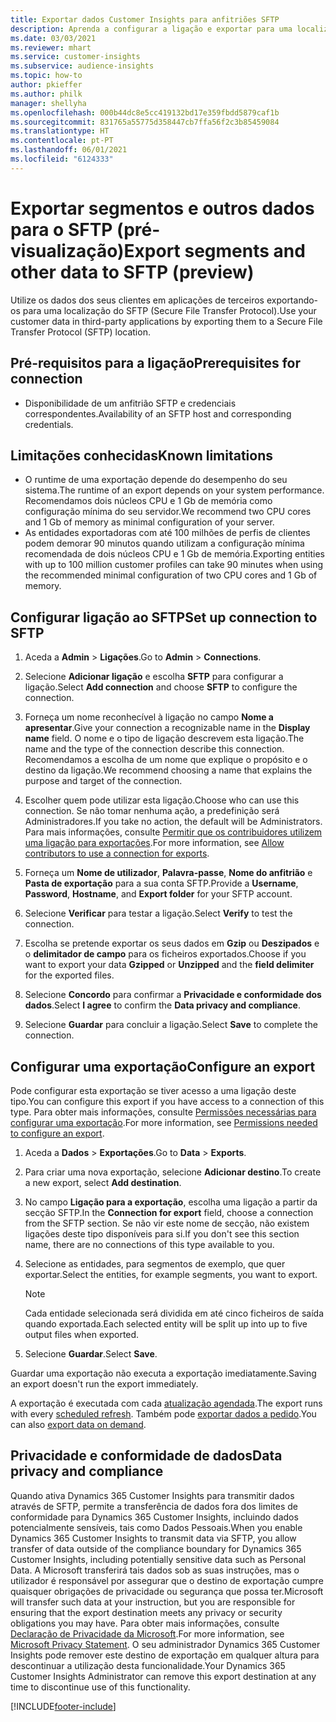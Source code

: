 ```yaml
---
title: Exportar dados Customer Insights para anfitriões SFTP
description: Aprenda a configurar a ligação e exportar para uma localização SFTP.
ms.date: 03/03/2021
ms.reviewer: mhart
ms.service: customer-insights
ms.subservice: audience-insights
ms.topic: how-to
author: pkieffer
ms.author: philk
manager: shellyha
ms.openlocfilehash: 000b44dc8e5cc419132bd17e359fbdd5879caf1b
ms.sourcegitcommit: 831765a55775d358447cb7ffa56f2c3b85459084
ms.translationtype: HT
ms.contentlocale: pt-PT
ms.lasthandoff: 06/01/2021
ms.locfileid: "6124333"
---
```

# <a name="export-segments-and-other-data-to-sftp-preview"></a><span data-ttu-id="42568-103">Exportar segmentos e outros dados para o SFTP (pré-visualização)</span><span class="sxs-lookup"><span data-stu-id="42568-103">Export segments and other data to SFTP (preview)</span></span>

<span data-ttu-id="42568-104">Utilize os dados dos seus clientes em aplicações de terceiros exportando-os para uma localização do SFTP (Secure File Transfer Protocol).</span><span class="sxs-lookup"><span data-stu-id="42568-104">Use your customer data in third-party applications by exporting them to a Secure File Transfer Protocol (SFTP) location.</span></span>

## <a name="prerequisites-for-connection"></a><span data-ttu-id="42568-105">Pré-requisitos para a ligação</span><span class="sxs-lookup"><span data-stu-id="42568-105">Prerequisites for connection</span></span>

- <span data-ttu-id="42568-106">Disponibilidade de um anfitrião SFTP e credenciais correspondentes.</span><span class="sxs-lookup"><span data-stu-id="42568-106">Availability of an SFTP host and corresponding credentials.</span></span>

## <a name="known-limitations"></a><span data-ttu-id="42568-107">Limitações conhecidas</span><span class="sxs-lookup"><span data-stu-id="42568-107">Known limitations</span></span>

- <span data-ttu-id="42568-108">O runtime de uma exportação depende do desempenho do seu sistema.</span><span class="sxs-lookup"><span data-stu-id="42568-108">The runtime of an export depends on your system performance.</span></span> <span data-ttu-id="42568-109">Recomendamos dois núcleos CPU e 1 Gb de memória como configuração mínima do seu servidor.</span><span class="sxs-lookup"><span data-stu-id="42568-109">We recommend two CPU cores and 1 Gb of memory as minimal configuration of your server.</span></span> 
- <span data-ttu-id="42568-110">As entidades exportadoras com até 100 milhões de perfis de clientes podem demorar 90 minutos quando utilizam a configuração mínima recomendada de dois núcleos CPU e 1 Gb de memória.</span><span class="sxs-lookup"><span data-stu-id="42568-110">Exporting entities with up to 100 million customer profiles can take 90 minutes when using the recommended minimal configuration of two CPU cores and 1 Gb of memory.</span></span> 

## <a name="set-up-connection-to-sftp"></a><span data-ttu-id="42568-111">Configurar ligação ao SFTP</span><span class="sxs-lookup"><span data-stu-id="42568-111">Set up connection to SFTP</span></span>

1. <span data-ttu-id="42568-112">Aceda a **Admin** > **Ligações**.</span><span class="sxs-lookup"><span data-stu-id="42568-112">Go to **Admin** > **Connections**.</span></span>

1. <span data-ttu-id="42568-113">Selecione **Adicionar ligação** e escolha **SFTP** para configurar a ligação.</span><span class="sxs-lookup"><span data-stu-id="42568-113">Select **Add connection** and choose **SFTP** to configure the connection.</span></span>

1. <span data-ttu-id="42568-114">Forneça um nome reconhecível à ligação no campo **Nome a apresentar**.</span><span class="sxs-lookup"><span data-stu-id="42568-114">Give your connection a recognizable name in the **Display name** field.</span></span> <span data-ttu-id="42568-115">O nome e o tipo de ligação descrevem esta ligação.</span><span class="sxs-lookup"><span data-stu-id="42568-115">The name and the type of the connection describe this connection.</span></span> <span data-ttu-id="42568-116">Recomendamos a escolha de um nome que explique o propósito e o destino da ligação.</span><span class="sxs-lookup"><span data-stu-id="42568-116">We recommend choosing a name that explains the purpose and target of the connection.</span></span>

1. <span data-ttu-id="42568-117">Escolher quem pode utilizar esta ligação.</span><span class="sxs-lookup"><span data-stu-id="42568-117">Choose who can use this connection.</span></span> <span data-ttu-id="42568-118">Se não tomar nenhuma ação, a predefinição será Administradores.</span><span class="sxs-lookup"><span data-stu-id="42568-118">If you take no action, the default will be Administrators.</span></span> <span data-ttu-id="42568-119">Para mais informações, consulte [Permitir que os contribuidores utilizem uma ligação para exportações](connections.md#allow-contributors-to-use-a-connection-for-exports).</span><span class="sxs-lookup"><span data-stu-id="42568-119">For more information, see [Allow contributors to use a connection for exports](connections.md#allow-contributors-to-use-a-connection-for-exports).</span></span>

1. <span data-ttu-id="42568-120">Forneça um **Nome de utilizador**, **Palavra-passe**, **Nome do anfitrião** e **Pasta de exportação** para a sua conta SFTP.</span><span class="sxs-lookup"><span data-stu-id="42568-120">Provide a **Username**, **Password**, **Hostname**, and **Export folder** for your SFTP account.</span></span>

1. <span data-ttu-id="42568-121">Selecione **Verificar** para testar a ligação.</span><span class="sxs-lookup"><span data-stu-id="42568-121">Select **Verify** to test the connection.</span></span>

1. <span data-ttu-id="42568-122">Escolha se pretende exportar os seus dados em **Gzip** ou **Deszipados** e o **delimitador de campo** para os ficheiros exportados.</span><span class="sxs-lookup"><span data-stu-id="42568-122">Choose if you want to export your data **Gzipped** or **Unzipped** and the **field delimiter** for the exported files.</span></span>

1. <span data-ttu-id="42568-123">Selecione **Concordo** para confirmar a **Privacidade e conformidade dos dados**.</span><span class="sxs-lookup"><span data-stu-id="42568-123">Select **I agree** to confirm the **Data privacy and compliance**.</span></span>

1. <span data-ttu-id="42568-124">Selecione **Guardar** para concluir a ligação.</span><span class="sxs-lookup"><span data-stu-id="42568-124">Select **Save** to complete the connection.</span></span>

## <a name="configure-an-export"></a><span data-ttu-id="42568-125">Configurar uma exportação</span><span class="sxs-lookup"><span data-stu-id="42568-125">Configure an export</span></span>

<span data-ttu-id="42568-126">Pode configurar esta exportação se tiver acesso a uma ligação deste tipo.</span><span class="sxs-lookup"><span data-stu-id="42568-126">You can configure this export if you have access to a connection of this type.</span></span> <span data-ttu-id="42568-127">Para obter mais informações, consulte [Permissões necessárias para configurar uma exportação](export-destinations.md#set-up-a-new-export).</span><span class="sxs-lookup"><span data-stu-id="42568-127">For more information, see [Permissions needed to configure an export](export-destinations.md#set-up-a-new-export).</span></span>

1. <span data-ttu-id="42568-128">Aceda a **Dados** > **Exportações**.</span><span class="sxs-lookup"><span data-stu-id="42568-128">Go to **Data** > **Exports**.</span></span>

1. <span data-ttu-id="42568-129">Para criar uma nova exportação, selecione **Adicionar destino**.</span><span class="sxs-lookup"><span data-stu-id="42568-129">To create a new export, select **Add destination**.</span></span>

1. <span data-ttu-id="42568-130">No campo **Ligação para a exportação**, escolha uma ligação a partir da secção SFTP.</span><span class="sxs-lookup"><span data-stu-id="42568-130">In the **Connection for export** field, choose a connection from the SFTP section.</span></span> <span data-ttu-id="42568-131">Se não vir este nome de secção, não existem ligações deste tipo disponíveis para si.</span><span class="sxs-lookup"><span data-stu-id="42568-131">If you don't see this section name, there are no connections of this type available to you.</span></span>

1. <span data-ttu-id="42568-132">Selecione as entidades, para segmentos de exemplo, que quer exportar.</span><span class="sxs-lookup"><span data-stu-id="42568-132">Select the entities, for example segments, you want to export.</span></span>

   > [!NOTE]
   > <span data-ttu-id="42568-133">Cada entidade selecionada será dividida em até cinco ficheiros de saída quando exportada.</span><span class="sxs-lookup"><span data-stu-id="42568-133">Each selected entity will be split up into up to five output files when exported.</span></span> 

1. <span data-ttu-id="42568-134">Selecione **Guardar**.</span><span class="sxs-lookup"><span data-stu-id="42568-134">Select **Save**.</span></span>

<span data-ttu-id="42568-135">Guardar uma exportação não executa a exportação imediatamente.</span><span class="sxs-lookup"><span data-stu-id="42568-135">Saving an export doesn't run the export immediately.</span></span>

<span data-ttu-id="42568-136">A exportação é executada com cada [atualização agendada](system.md#schedule-tab).</span><span class="sxs-lookup"><span data-stu-id="42568-136">The export runs with every [scheduled refresh](system.md#schedule-tab).</span></span> <span data-ttu-id="42568-137">Também pode [exportar dados a pedido](export-destinations.md#run-exports-on-demand).</span><span class="sxs-lookup"><span data-stu-id="42568-137">You can also [export data on demand](export-destinations.md#run-exports-on-demand).</span></span> 

## <a name="data-privacy-and-compliance"></a><span data-ttu-id="42568-138">Privacidade e conformidade de dados</span><span class="sxs-lookup"><span data-stu-id="42568-138">Data privacy and compliance</span></span>

<span data-ttu-id="42568-139">Quando ativa Dynamics 365 Customer Insights para transmitir dados através de SFTP, permite a transferência de dados fora dos limites de conformidade para Dynamics 365 Customer Insights, incluindo dados potencialmente sensíveis, tais como Dados Pessoais.</span><span class="sxs-lookup"><span data-stu-id="42568-139">When you enable Dynamics 365 Customer Insights to transmit data via SFTP, you allow transfer of data outside of the compliance boundary for Dynamics 365 Customer Insights, including potentially sensitive data such as Personal Data.</span></span> <span data-ttu-id="42568-140">A Microsoft transferirá tais dados sob as suas instruções, mas o utilizador é responsável por assegurar que o destino de exportação cumpre quaisquer obrigações de privacidade ou segurança que possa ter.</span><span class="sxs-lookup"><span data-stu-id="42568-140">Microsoft will transfer such data at your instruction, but you are responsible for ensuring that the export destination meets any privacy or security obligations you may have.</span></span> <span data-ttu-id="42568-141">Para obter mais informações, consulte [Declaração de Privacidade da Microsoft](https://go.microsoft.com/fwlink/?linkid=396732).</span><span class="sxs-lookup"><span data-stu-id="42568-141">For more information, see [Microsoft Privacy Statement](https://go.microsoft.com/fwlink/?linkid=396732).</span></span>
<span data-ttu-id="42568-142">O seu administrador Dynamics 365 Customer Insights pode remover este destino de exportação em qualquer altura para descontinuar a utilização desta funcionalidade.</span><span class="sxs-lookup"><span data-stu-id="42568-142">Your Dynamics 365 Customer Insights Administrator can remove this export destination at any time to discontinue use of this functionality.</span></span>

[!INCLUDE[footer-include](../includes/footer-banner.md)]
